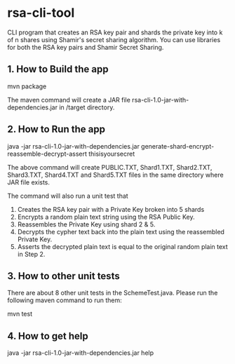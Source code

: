 # rsa-cli-tool
CLI program that creates an RSA key pair and shards the private key into k of n shares using Shamir's secret sharing algorithm. You can use libraries for both the RSA key pairs and Shamir Secret Sharing.

## 1.	How to Build the app
mvn package

The maven command will create a JAR file rsa-cli-1.0-jar-with-dependencies.jar in /target directory.

## 2.	How to Run the app
java -jar rsa-cli-1.0-jar-with-dependencies.jar generate-shard-encrypt-reassemble-decrypt-assert thisisyoursecret

The above command will create PUBLIC.TXT, Shard1.TXT, Shard2.TXT, Shard3.TXT, Shard4.TXT and Shard5.TXT files in the same directory where JAR file exists.

The command will also run a unit test that 
1.	Creates the RSA key pair with a Private Key broken into 5 shards 
2.	Encrypts a random plain text string using the RSA Public Key.
3.	Reassembles the Private Key using shard 2 & 5.
4.	Decrypts the cypher text back into the plain text using the reassembled Private Key.
5.	Asserts the decrypted plain text is equal to the original random plain text in Step 2.


## 3.	How to other unit tests
There are about 8 other unit tests in the SchemeTest.java. Please run the following maven command to run them:

mvn test


## 4. How to get help

java -jar rsa-cli-1.0-jar-with-dependencies.jar help

